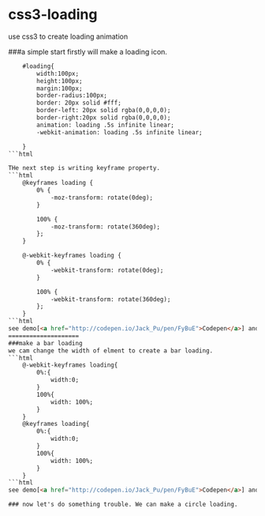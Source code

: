 css3-loading
============

use css3 to create loading animation

###a simple start 
firstly will make a loading icon.
```html
    #loading{
		width:100px;
		height:100px;
		margin:100px;
		border-radius:100px;
		border: 20px solid #fff;
  		border-left: 20px solid rgba(0,0,0,0);
  		border-right:20px solid rgba(0,0,0,0);
  		animation: loading .5s infinite linear;
  		-webkit-animation: loading .5s infinite linear;

	}
```html

THe next step is writing keyframe property.
```html
    @keyframes loading {
	    0% {
	        -moz-transform: rotate(0deg);
	    }

	    100% {
	        -moz-transform: rotate(360deg);
	    };
	}

	@-webkit-keyframes loading {
	    0% {
	        -webkit-transform: rotate(0deg);
	    }

	    100% {
	        -webkit-transform: rotate(360deg);
	    };
	}
```html
see demo[<a href="http://codepen.io/Jack_Pu/pen/FyBuE">Codepen</a>] and <a href="https://github.com/JackPu/css3-loading/blob/master/css/simple-loading-animation.html">files</a>; 
====================
###make a bar loading 
we cam change the width of elment to create a bar loading.
```html
	@-webkit-keyframes loading{
		0%:{
			width:0;
		}
		100%{
			width: 100%;
		}
	}
	@keyframes loading{
		0%:{
			width:0;
		}
		100%{
			width: 100%;
		}
	}
```html
see demo[<a href="http://codepen.io/Jack_Pu/pen/FyBuE">Codepen</a>] and <a href="https://github.com/JackPu/css3-loading/blob/master/css/bar-loading.html">files</a>; 

### now let's do something trouble. We can make a circle loading.

